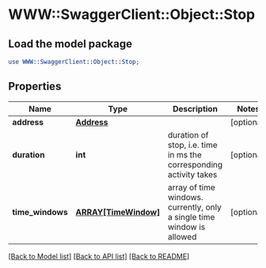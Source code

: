 # WWW::SwaggerClient::Object::Stop

## Load the model package
```perl
use WWW::SwaggerClient::Object::Stop;
```

## Properties
Name | Type | Description | Notes
------------ | ------------- | ------------- | -------------
**address** | [**Address**](Address.md) |  | [optional] 
**duration** | **int** | duration of stop, i.e. time in ms the corresponding activity takes | [optional] 
**time_windows** | [**ARRAY[TimeWindow]**](TimeWindow.md) | array of time windows. currently, only a single time window is allowed | [optional] 

[[Back to Model list]](../README.md#documentation-for-models) [[Back to API list]](../README.md#documentation-for-api-endpoints) [[Back to README]](../README.md)


